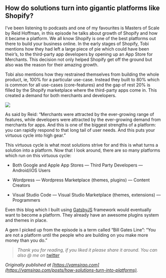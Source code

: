 ## How do solutions turn into gigantic platforms like Shopify?


I’ve been listening to podcasts and one of my favourites is Masters of Scale by Reid Hoffman, in this episode he talks about growth of Shopify and how it became a platform. We all know Shopify is one of the best platforms out there to build your business online. In the early stages of Shopify, Tobi mentions how they had left a large piece of pie which could have been their’s, to the third-party app developers by opening up an App Store for Merchants. This decision not only helped Shopify get off the ground but also was the reason for their amazing growth.

Tobi also mentions how they restrained themselves from building the whole product, ie, 100% for a particular use-case. Instead they built to 80% which is common for all use-cases (core-features) and the gap of rest 20% is filled by the Shopify marketplace where the third-party apps come in. This created a demand for both merchants and developers.

![](https://cdn.hashnode.com/res/hashnode/image-dev/upload/v1626430005271/AB3U0TGIp.jpeg)

As said by Reid: “Merchants were attracted by the ever-growing range of features, while developers were attracted by the ever-growing demand from merchants for apps. And this is one of the biggest strengths of a platform: you can rapidly respond to that long tail of user needs. And this puts your virtuous cycle into high gear.”

This virtuous cycle is what most solutions strive for and this is what turns a solution into a platform. Now that I look around, there are so many platforms which run on this virtuous cycle:

* Both Google and Apple App Stores — Third Party Developers — Android/iOS Users

* Wordpress — Wordpress Marketplace (themes, plugins) — Content Creators

* Visual Studio Code — Visual Studio Marketplace (themes, extensions) — Programmers

Even this blog which I built using [GatsbyJS](https://gatsbyjs.com) framework would eventually want to become a platform. They already have an awesome plugins system and themes in place.

A gem I picked up from the episode is a term called “Bill Gates Line”: “You are not a platform until the people who are building on you make more money than you do.”
> *Thank you for reading, if you liked it please share it around. You can also @ me on [twitter](https://twitter.com/VamsiRao7)*

*Originally published at [https://vamsirao.com](https://vamsirao.com/posts/how-solutions-turn-into-platforms).*